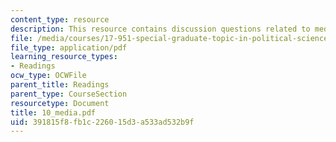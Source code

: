 ```yaml
---
content_type: resource
description: This resource contains discussion questions related to media, and internet.
file: /media/courses/17-951-special-graduate-topic-in-political-science-political-behavior-fall-2005/391815f8fb1c226015d3a533ad532b9f_10_media.pdf
file_type: application/pdf
learning_resource_types:
- Readings
ocw_type: OCWFile
parent_title: Readings
parent_type: CourseSection
resourcetype: Document
title: 10_media.pdf
uid: 391815f8-fb1c-2260-15d3-a533ad532b9f
---
```

